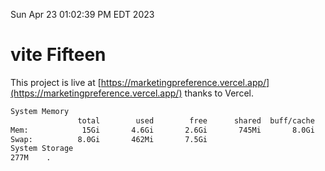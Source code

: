 Sun Apr 23 01:02:39 PM EDT 2023

# vite Fifteen


This project is live at [https://marketingpreference.vercel.app/](https://marketingpreference.vercel.app/) thanks to Vercel.

```bash
System Memory
               total        used        free      shared  buff/cache   available
Mem:            15Gi       4.6Gi       2.6Gi       745Mi       8.0Gi       9.6Gi
Swap:          8.0Gi       462Mi       7.5Gi
System Storage
277M	.
